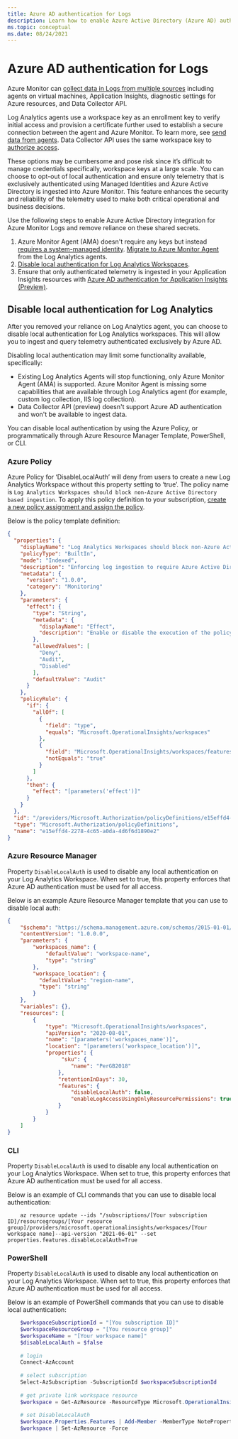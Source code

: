 ```yaml
---
title: Azure AD authentication for Logs 
description: Learn how to enable Azure Active Directory (Azure AD) authentication for Log Analytics in Azure Monitor.
ms.topic: conceptual
ms.date: 08/24/2021
---
```


# Azure AD authentication for Logs

Azure Monitor can [collect data in Logs from multiple sources](data-platform-logs.md#data-collection) including agents on virtual machines, Application Insights, diagnostic settings for Azure resources, and Data Collector API.

Log Analytics agents use a workspace key as an enrollment key to verify initial access and provision a certificate further used to establish a secure connection between the agent and Azure Monitor. To learn more, see [send data from agents](data-security.md#2-send-data-from-agents). Data Collector API uses the same workspace key to [authorize access](data-collector-api.md#authorization).

These options may be cumbersome and pose risk since it’s difficult to manage credentials specifically, workspace keys at a large scale. You can choose to opt-out of local authentication and ensure only telemetry that is exclusively authenticated using Managed Identities and Azure Active Directory is ingested into Azure Monitor. This feature enhances the security and reliability of the telemetry used to make both critical operational and business decisions.

Use the following steps to enable Azure Active Directory integration for Azure Monitor Logs and remove reliance on these shared secrets.

1. Azure Monitor Agent (AMA) doesn't require any keys but instead [requires a system-managed identity](../agents/azure-monitor-agent-overview.md#security). [Migrate to Azure Monitor Agent](../agents/azure-monitor-agent-migration.md) from the Log Analytics agents.
2. [Disable local authentication for Log Analytics Workspaces](#disable-local-authentication-for-log-analytics).
3. Ensure that only authenticated telemetry is ingested in your Application Insights resources with [Azure AD authentication for Application Insights (Preview)](../app/azure-ad-authentication.md).

## Disable local authentication for Log Analytics

After you removed your reliance on Log Analytics agent, you can choose to disable local authentication for Log Analytics workspaces. This will allow you to ingest and query telemetry authenticated exclusively by Azure AD.

Disabling local authentication may limit some functionality available, specifically:

- Existing Log Analytics Agents will stop functioning, only Azure Monitor Agent (AMA) is supported. Azure Monitor Agent is missing some capabilities that are available through Log Analytics agent (for example, custom log collection, IIS log collection).
- Data Collector API (preview) doesn't support Azure AD authentication and won't be available to ingest data.

You can disable local authentication by using the Azure Policy, or programmatically through Azure Resource Manager Template, PowerShell, or CLI.

### Azure Policy

Azure Policy for ‘DisableLocalAuth’ will deny from users to create a new Log Analytics Workspace without this property setting to ‘true’. The policy name is `Log Analytics Workspaces should block non-Azure Active Directory based ingestion`. To apply this policy definition to your subscription, [create a new policy assignment and assign the policy](../../governance/policy/assign-policy-portal.md). 

Below is the policy template definition:

```json
{
  "properties": {
    "displayName": "Log Analytics Workspaces should block non-Azure Active Directory based ingestion.",
    "policyType": "BuiltIn",
    "mode": "Indexed",
    "description": "Enforcing log ingestion to require Azure Active Directory authentication prevents unauthenticated logs from an attacker which could lead to incorrect status, false alerts, and incorrect logs stored in the system.",
    "metadata": {
      "version": "1.0.0",
      "category": "Monitoring"
    },
    "parameters": {
      "effect": {
        "type": "String",
        "metadata": {
          "displayName": "Effect",
          "description": "Enable or disable the execution of the policy"
        },
        "allowedValues": [
          "Deny",
          "Audit",
          "Disabled"
        ],
        "defaultValue": "Audit"
      }
    },
    "policyRule": {
      "if": {
        "allOf": [
          {
            "field": "type",
            "equals": "Microsoft.OperationalInsights/workspaces"
          },
          {
            "field": "Microsoft.OperationalInsights/workspaces/features.disableLocalAuth",
            "notEquals": "true"
          }
        ]
      },
      "then": {
        "effect": "[parameters('effect')]"
      }
    }
  },
  "id": "/providers/Microsoft.Authorization/policyDefinitions/e15effd4-2278-4c65-a0da-4d6f6d1890e2",
  "type": "Microsoft.Authorization/policyDefinitions",
  "name": "e15effd4-2278-4c65-a0da-4d6f6d1890e2"
}
```

### Azure Resource Manager

Property `DisableLocalAuth` is used to disable any local authentication on your Log Analytics Workspace. When set to true, this property enforces that Azure AD authentication must be used for all access. 

Below is an example Azure Resource Manager template that you can use to disable local auth:

```json
{
    "$schema": "https://schema.management.azure.com/schemas/2015-01-01/deploymentTemplate.json",
    "contentVersion": "1.0.0.0",
    "parameters": {
        "workspaces_name": {
            "defaultValue": "workspace-name",
            "type": "string"
        },
        "workspace_location": {
          "defaultValue": "region-name",
          "type": "string"
        }
    },
    "variables": {},
    "resources": [
        {
            "type": "Microsoft.OperationalInsights/workspaces",
            "apiVersion": "2020-08-01",
            "name": "[parameters('workspaces_name')]",
            "location": "[parameters('workspace_location')]",
            "properties": {
                 "sku": {
                    "name": "PerGB2018"
                },
                "retentionInDays": 30,
                "features": {
                    "disableLocalAuth": false,
                    "enableLogAccessUsingOnlyResourcePermissions": true
                }
            }
        }
    ]
}

```


### CLI

Property `DisableLocalAuth` is used to disable any local authentication on your Log Analytics Workspace. When set to true, this property enforces that Azure AD authentication must be used for all access. 

Below is an example of CLI commands that you can use to disable local authentication:

```azurecli
    az resource update --ids "/subscriptions/[Your subscription ID]/resourcegroups/[Your resource group]/providers/microsoft.operationalinsights/workspaces/[Your workspace name]--api-version "2021-06-01" --set properties.features.disableLocalAuth=True
```

### PowerShell

Property `DisableLocalAuth` is used to disable any local authentication on your Log Analytics Workspace. When set to true, this property enforces that Azure AD authentication must be used for all access. 

Below is an example of PowerShell commands that you can use to disable local authentication:

```powershell
    $workspaceSubscriptionId = "[You subscription ID]"
    $workspaceResourceGroup = "[You resource group]"
    $workspaceName = "[Your workspace name]"
    $disableLocalAuth = $false
    
    # login
    Connect-AzAccount
    
    # select subscription
    Select-AzSubscription -SubscriptionId $workspaceSubscriptionId
    
    # get private link workspace resource
    $workspace = Get-AzResource -ResourceType Microsoft.OperationalInsights/workspaces -ResourceGroupName $workspaceResourceGroup -ResourceName $workspaceName -ApiVersion "2021-06-01"
    
    # set DisableLocalAuth
    $workspace.Properties.Features | Add-Member -MemberType NoteProperty -Name DisableLocalAuth -Value $disableLocalAuth -Force
    $workspace | Set-AzResource -Force
```